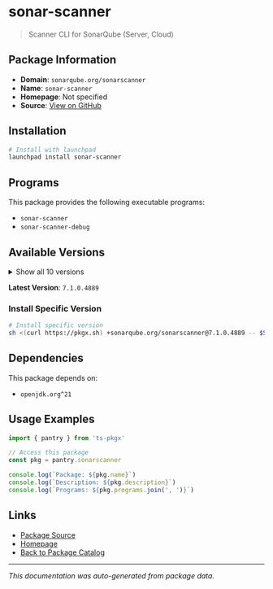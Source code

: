 # sonar-scanner

> Scanner CLI for SonarQube (Server, Cloud)

## Package Information

- **Domain**: `sonarqube.org/sonarscanner`
- **Name**: `sonar-scanner`
- **Homepage**: Not specified
- **Source**: [View on GitHub](https://github.com/pkgxdev/pantry/tree/main/projects/sonarqube.org/sonarscanner/package.yml)

## Installation

```bash
# Install with launchpad
launchpad install sonar-scanner
```

## Programs

This package provides the following executable programs:

- `sonar-scanner`
- `sonar-scanner-debug`

## Available Versions

<details>
<summary>Show all 10 versions</summary>

- `7.1.0.4889`, `7.0.2.4839`, `7.0.1.4817`, `7.0.0.4796`, `6.2.1.4610`
- `6.2.0.4584`, `6.1.0.4477`, `6.0.0.4432`, `5.0.2.4997`, `5.0.1.3006`

</details>

**Latest Version**: `7.1.0.4889`

### Install Specific Version

```bash
# Install specific version
sh <(curl https://pkgx.sh) +sonarqube.org/sonarscanner@7.1.0.4889 -- $SHELL -i
```

## Dependencies

This package depends on:

- `openjdk.org^21`

## Usage Examples

```typescript
import { pantry } from 'ts-pkgx'

// Access this package
const pkg = pantry.sonarscanner

console.log(`Package: ${pkg.name}`)
console.log(`Description: ${pkg.description}`)
console.log(`Programs: ${pkg.programs.join(', ')}`)
```

## Links

- [Package Source](https://github.com/pkgxdev/pantry/tree/main/projects/sonarqube.org/sonarscanner/package.yml)
- [Homepage](#)
- [Back to Package Catalog](../../../package-catalog.md)

---

*This documentation was auto-generated from package data.*
